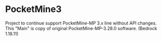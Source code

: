# PocketMine3
Project to continue support PocketMine-MP 3.x line without API changes.<br>
This "Main" is copy of original PocketMine-MP-3.28.0 software. (Bedrock 1.18.11)
